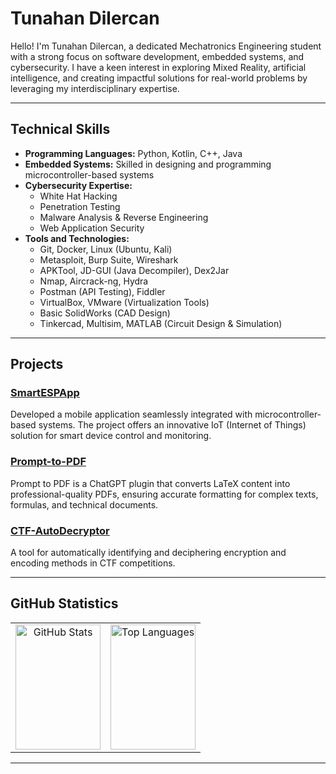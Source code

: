 # Tunahan Dilercan

Hello! I'm Tunahan Dilercan, a dedicated Mechatronics Engineering student with a strong focus on software development, embedded systems, and cybersecurity. I have a keen interest in exploring Mixed Reality, artificial intelligence, and creating impactful solutions for real-world problems by leveraging my interdisciplinary expertise.

---

## Technical Skills
- **Programming Languages:** Python, Kotlin, C++, Java  
- **Embedded Systems:** Skilled in designing and programming microcontroller-based systems  
- **Cybersecurity Expertise:**  
  - White Hat Hacking  
  - Penetration Testing  
  - Malware Analysis & Reverse Engineering  
  - Web Application Security  
- **Tools and Technologies:**  
  - Git, Docker, Linux (Ubuntu, Kali)  
  - Metasploit, Burp Suite, Wireshark  
  - APKTool, JD-GUI (Java Decompiler), Dex2Jar  
  - Nmap, Aircrack-ng, Hydra  
  - Postman (API Testing), Fiddler  
  - VirtualBox, VMware (Virtualization Tools)  
  - Basic SolidWorks (CAD Design)  
  - Tinkercad, Multisim, MATLAB (Circuit Design & Simulation)  

---

## Projects
### [SmartESPApp](https://github.com/TunahanDilercan/SmartESPApp)
Developed a mobile application seamlessly integrated with microcontroller-based systems. The project offers an innovative IoT (Internet of Things) solution for smart device control and monitoring.
### [Prompt-to-PDF](https://github.com/TunahanDilercan/Prompt-to-PDF)
Prompt to PDF is a ChatGPT plugin that converts LaTeX content into professional-quality PDFs, ensuring accurate formatting for complex texts, formulas, and technical documents.
### [CTF-AutoDecryptor](https://github.com/TunahanDilercan/CTF-AutoDecryptor)
A tool for automatically identifying and deciphering encryption and encoding methods in CTF competitions.


---

## GitHub Statistics

<table>
  <tr>
    <td width="50%" align="center">
      <img
        src="https://github-readme-stats.vercel.app/api?username=TunahanDilercan&show_icons=true&theme=dark&hide_border=false&include_all_commits=true&count_private=true&card_width=500"
        alt="GitHub Stats"
        style="width:100%; height:200px;"
      />
    </td>
    <td width="50%" align="center">
      <img
        src="https://github-readme-stats.vercel.app/api/top-langs/?username=TunahanDilercan&layout=compact&theme=dark&hide_border=false&card_width=500&langs_count=8"
        alt="Top Languages"
        style="width:100%; height:200px;"
      />
    </td>
  </tr>
</table>





---
